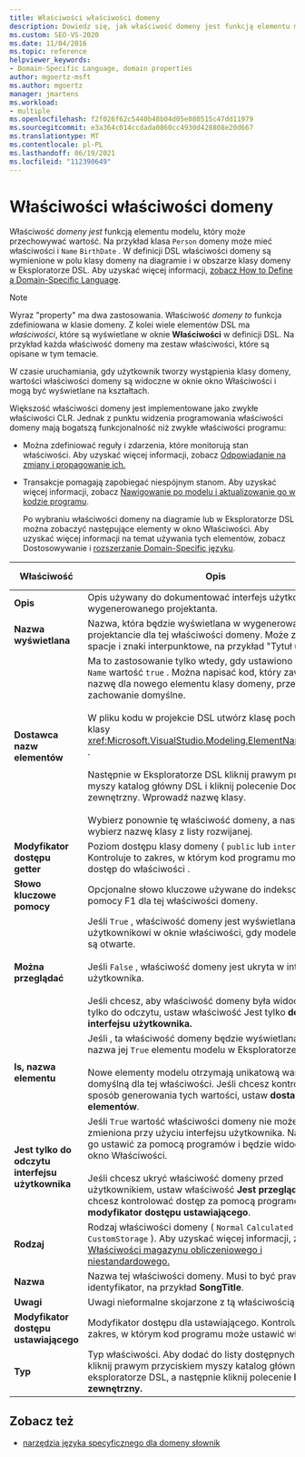```yaml
---
title: Właściwości właściwości domeny
description: Dowiedz się, jak właściwość domeny jest funkcją elementu modelu, który może przechowywać wartość, oraz jak właściwości domeny są wyświetlane w polu klasy domeny na diagramie.
ms.custom: SEO-VS-2020
ms.date: 11/04/2016
ms.topic: reference
helpviewer_keywords:
- Domain-Specific Language, domain properties
author: mgoertz-msft
ms.author: mgoertz
manager: jmartens
ms.workload:
- multiple
ms.openlocfilehash: f2f026f62c5440b48b04d05e080515c47dd11979
ms.sourcegitcommit: e3a364c014ccdada0860cc4930d428808e20d667
ms.translationtype: MT
ms.contentlocale: pl-PL
ms.lasthandoff: 06/19/2021
ms.locfileid: "112390649"
---
```

# <a name="properties-of-domain-properties"></a>Właściwości właściwości domeny
Właściwość *domeny jest* funkcją elementu modelu, który może przechowywać wartość. Na przykład klasa `Person` domeny może mieć właściwości i `Name` `BirthDate` . W definicji DSL właściwości domeny są wymienione w polu klasy domeny na diagramie i w obszarze klasy domeny w Eksploratorze DSL. Aby uzyskać więcej informacji, [zobacz How to Define a Domain-Specific Language](../modeling/how-to-define-a-domain-specific-language.md).

> [!NOTE]
> Wyraz "property" ma dwa zastosowania. Właściwość *domeny to* funkcja zdefiniowana w klasie domeny. Z kolei wiele elementów DSL ma *właściwości*, które są wyświetlane w oknie **Właściwości** w definicji DSL. Na przykład każda właściwość domeny ma zestaw właściwości, które są opisane w tym temacie.

 W czasie uruchamiania, gdy użytkownik tworzy wystąpienia klasy domeny, wartości właściwości domeny są widoczne w oknie okno Właściwości i mogą być wyświetlane na kształtach.

 Większość właściwości domeny jest implementowane jako zwykłe właściwości CLR. Jednak z punktu widzenia programowania właściwości domeny mają bogatszą funkcjonalność niż zwykłe właściwości programu:

- Można zdefiniować reguły i zdarzenia, które monitorują stan właściwości. Aby uzyskać więcej informacji, zobacz [Odpowiadanie na zmiany i propagowanie ich.](../modeling/responding-to-and-propagating-changes.md)

- Transakcje pomagają zapobiegać niespójnym stanom. Aby uzyskać więcej informacji, zobacz [Nawigowanie po modelu i aktualizowanie go w kodzie programu](../modeling/navigating-and-updating-a-model-in-program-code.md).

  Po wybraniu właściwości domeny na diagramie lub w Eksploratorze DSL można zobaczyć następujące elementy w okno Właściwości. Aby uzyskać więcej informacji na temat używania tych elementów, zobacz Dostosowywanie i [rozszerzanie Domain-Specific języku](../modeling/customizing-and-extending-a-domain-specific-language.md).

|Właściwość|Opis|Wartość domyślna|
|-|-|-|
|**Opis**|Opis używany do dokumentować interfejs użytkownika wygenerowanego projektanta.|\<none>|
|**Nazwa wyświetlana**|Nazwa, która będzie wyświetlana w wygenerowanym projektancie dla tej właściwości domeny. Może zawierać spacje i znaki interpunktowe, na przykład "Tytuł utworu".|\<none>|
|**Dostawca nazw elementów**|Ma to zastosowanie tylko wtedy, gdy ustawiono `Is Element Name` wartość `true` . Można napisać kod, który zawiera nazwę dla nowego elementu klasy domeny, przesłaniając zachowanie domyślne.<br /><br /> W pliku kodu w projekcie DSL utwórz klasę pochodzącą od klasy <xref:Microsoft.VisualStudio.Modeling.ElementNameProvider> .<br /><br /> Następnie w Eksploratorze DSL kliknij prawym przyciskiem myszy katalog główny DSL i kliknij polecenie Dodaj typ zewnętrzny. Wprowadź nazwę klasy.<br /><br /> Wybierz ponownie tę właściwość domeny, a następnie wybierz nazwę klasy z listy rozwijanej.|\<none>|
|**Modyfikator dostępu getter**|Poziom dostępu klasy domeny ( `public` lub `internal` ). Kontroluje to zakres, w którym kod programu może uzyskać dostęp do właściwości .|`public`|
|**Słowo kluczowe pomocy**|Opcjonalne słowo kluczowe używane do indeksowania pomocy F1 dla tej właściwości domeny.|\<none>|
|**Można przeglądać**|Jeśli `True` , właściwość domeny jest wyświetlana użytkownikowi w oknie właściwości, gdy modele tego DSL są otwarte.<br /><br /> Jeśli `False` , właściwość domeny jest ukryta w interfejsie użytkownika.<br /><br /> Jeśli chcesz, aby właściwość domeny była widoczna, ale tylko do odczytu, ustaw właściwość Jest tylko **do odczytu interfejsu użytkownika.**|`True`|
|**Is, nazwa elementu**|Jeśli , ta właściwość domeny będzie wyświetlana jako nazwa jej `True` elementu modelu w Eksploratorze DSL.<br /><br /> Nowe elementy modelu otrzymają unikatową wartość domyślną dla tej właściwości. Jeśli chcesz kontrolować sposób generowania tych wartości, ustaw **dostawcę nazw elementów**.|`False`|
|**Jest tylko do odczytu interfejsu użytkownika**|Jeśli `True` wartość właściwości domeny nie może zostać zmieniona przy użyciu interfejsu użytkownika. Nadal można go ustawić za pomocą programów i będzie widoczny w okno Właściwości.<br /><br /> Jeśli chcesz ukryć właściwość domeny przed użytkownikiem, ustaw właściwość **Jest przeglądanie.** Jeśli chcesz kontrolować dostęp za pomocą programów, ustaw **modyfikator dostępu ustawiającego**.|`False`|
|**Rodzaj**|Rodzaj właściwości domeny ( `Normal` `Calculated` , lub `CustomStorage` ). Aby uzyskać więcej informacji, zobacz [Właściwości magazynu obliczeniowego i niestandardowego.](../modeling/calculated-and-custom-storage-properties.md)|`Normal`|
|**Nazwa**|Nazwa tej właściwości domeny. Musi to być prawidłowy identyfikator, na przykład **SongTitle**.|\<none>|
|**Uwagi**|Uwagi nieformalne skojarzone z tą właściwością domeny.|\<none>|
|**Modyfikator dostępu ustawiającego**|Modyfikator dostępu dla ustawiającego. Kontroluje to zakres, w którym kod programu może ustawić właściwość .|`public`|
|**Typ**|Typ właściwości. Aby dodać do listy dostępnych typów, kliknij prawym przyciskiem myszy katalog główny DSL w eksploratorze DSL, a następnie kliknij polecenie **Dodaj typ zewnętrzny.**|`String`|

## <a name="see-also"></a>Zobacz też

- [narzędzia języka specyficznego dla domeny słownik](/previous-versions/bb126564(v=vs.100))
